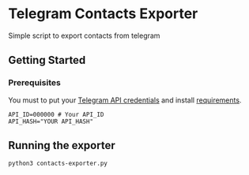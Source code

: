 # Telegram Contacts Exporter
Simple script to export contacts from telegram

## Getting Started
### Prerequisites

You must to put your [Telegram API credentials](https://my.telegram.org/auth?to=apps) and install [requirements](requirements.txt).
```
API_ID=000000 # Your API_ID  
API_HASH="YOUR API_HASH"
```
## Running the exporter

```
python3 contacts-exporter.py
